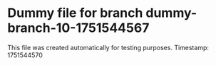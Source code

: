 # Dummy file for branch dummy-branch-10-1751544567

This file was created automatically for testing purposes.
Timestamp: 1751544570